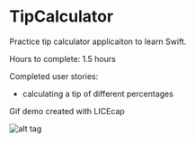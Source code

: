 TipCalculator
=============

Practice tip calculator applicaiton to learn Swift.

Hours to complete: 1.5 hours

Completed user stories:
 - calculating a tip of different percentages
 
Gif demo created with LICEcap
 
![alt tag](https://raw.github.com/caleybrock/TipCalculator/master/TipCalculator.gif)
